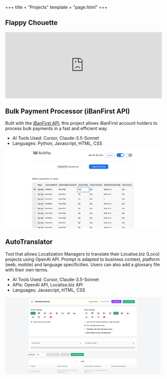 +++
title = "Projects"
template = "page.html"
+++

## Flappy Chouette
<div style="padding:42.19% 0 0 0;position:relative;"><iframe src="https://player.vimeo.com/video/679153225?badge=0&amp;autopause=0&amp;player_id=0&amp;app_id=58479" frameborder="0" allow="autoplay; fullscreen; picture-in-picture; clipboard-write; encrypted-media" style="position:absolute;top:0;left:0;width:100%;height:100%;" title="Epic Series Loop (21-9).mp4"></iframe></div><script src="https://player.vimeo.com/api/player.js"></script>


## Bulk Payment Processor (iBanFirst API)
Built with the [iBanFirst API](https://docs.ibanfirst.com/), this project allows iBanFirst account holders to process bulk payments in a fast and efficient way.

- AI Tools Used: Cursor, Claude-3.5-Sonnet
- Languages: Python, Javascript, HTML, CSS

<img src="images/bulkpay.png" alt="Bulk Payment Processor" width="500">

## AutoTranslator
Tool that allows Localization Managers to translate their Localise.biz (Loco) projects using OpenAI API. Prompt is adapted to business context, platform (web, mobile) and language specificities. Users can also add a glossary file with their own terms.

- AI Tools Used: Cursor, Claude-3.5-Sonnet
- APIs: OpenAI API, Localise.biz API
- Languages: Javascript, HTML, CSS

<img src="images/autotranslator.png" alt="AutoTranslator" width="500">
